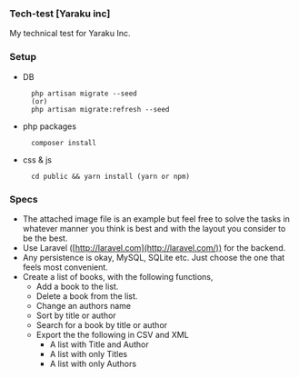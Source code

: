 ### Tech-test [Yaraku inc]
My technical test for Yaraku Inc.

### Setup
- DB
        
        php artisan migrate --seed
        (or)
        php artisan migrate:refresh --seed
        
- php packages
        
        composer install
        
- css & js
        
        cd public && yarn install (yarn or npm)


### Specs
- The attached image file is an example but feel free to solve the tasks in whatever manner you think is best and with the layout you consider to be the best.
- Use Laravel ([http://laravel.com](http://laravel.com/)) for the backend.
- Any persistence is okay, MySQL, SQLite etc. Just choose the one that feels most convenient. 
- Create a list of books, with the following functions,
    - Add a book to the list.
    - Delete a book from the list.
    - Change an authors name
    - Sort by title or author
    - Search for a book by title or author
    - Export the the following in CSV and XML
        - A list with Title and Author
        - A list with only Titles
        - A list with only Authors
